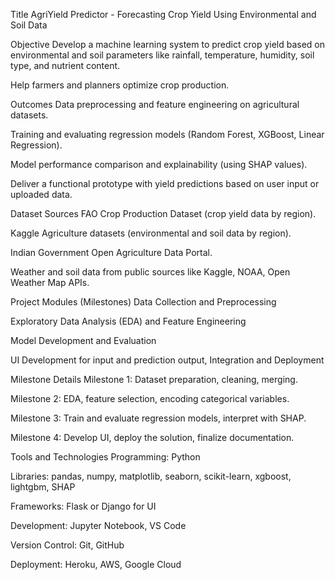 Title
AgriYield Predictor - Forecasting Crop Yield Using Environmental and Soil Data

Objective
Develop a machine learning system to predict crop yield based on environmental and soil parameters like rainfall, temperature, humidity, soil type, and nutrient content.

Help farmers and planners optimize crop production.

Outcomes
Data preprocessing and feature engineering on agricultural datasets.

Training and evaluating regression models (Random Forest, XGBoost, Linear Regression).

Model performance comparison and explainability (using SHAP values).

Deliver a functional prototype with yield predictions based on user input or uploaded data.

Dataset Sources
FAO Crop Production Dataset (crop yield data by region).

Kaggle Agriculture datasets (environmental and soil data by region).

Indian Government Open Agriculture Data Portal.

Weather and soil data from public sources like Kaggle, NOAA, Open Weather Map APIs.

Project Modules (Milestones)
Data Collection and Preprocessing

Exploratory Data Analysis (EDA) and Feature Engineering

Model Development and Evaluation

UI Development for input and prediction output, Integration and Deployment

Milestone Details
Milestone 1: Dataset preparation, cleaning, merging.

Milestone 2: EDA, feature selection, encoding categorical variables.

Milestone 3: Train and evaluate regression models, interpret with SHAP.

Milestone 4: Develop UI, deploy the solution, finalize documentation.

Tools and Technologies
Programming: Python

Libraries: pandas, numpy, matplotlib, seaborn, scikit-learn, xgboost, lightgbm, SHAP

Frameworks: Flask or Django for UI

Development: Jupyter Notebook, VS Code

Version Control: Git, GitHub

Deployment: Heroku, AWS, Google Cloud
